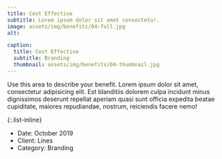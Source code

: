 ```yaml
---
title: Cost Effective
subtitle: Lorem ipsum dolor sit amet consectetur.
image: assets/img/benefits/04-full.jpg
alt: 

caption:
  title: Cost Effective
  subtitle: Branding
  thumbnail: assets/img/benefits/04-thumbnail.jpg
---
```

Use this area to describe your benefit. Lorem ipsum dolor sit amet, consectetur adipisicing elit. Est blanditiis dolorem culpa incidunt minus dignissimos deserunt repellat aperiam quasi sunt officia expedita beatae cupiditate, maiores repudiandae, nostrum, reiciendis facere nemo!

{:.list-inline}
- Date: October 2019
- Client: Lines
- Category: Branding

